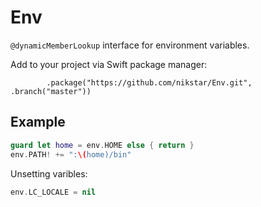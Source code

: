 # Env

`@dynamicMemberLookup` interface for environment variables.

Add to your project via Swift package manager:

```
        .package("https://github.com/nikstar/Env.git", .branch("master"))
```


## Example

```swift
guard let home = env.HOME else { return }
env.PATH! += ":\(home)/bin"
```

Unsetting varibles:

```swift
env.LC_LOCALE = nil
```
